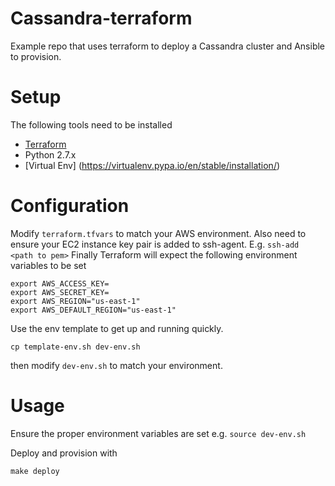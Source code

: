 # Cassandra-terraform

Example repo that uses terraform to deploy a Cassandra cluster and Ansible to provision.

# Setup

The following tools need to be installed

- [Terraform](https://www.terraform.io/)
- Python 2.7.x
- [Virtual Env] (https://virtualenv.pypa.io/en/stable/installation/)


# Configuration

Modify `terraform.tfvars` to match your AWS environment.
Also need to ensure your EC2 instance key pair is added to ssh-agent. E.g. `ssh-add <path to pem>`
Finally Terraform will expect the following environment variables to be set

```
export AWS_ACCESS_KEY=
export AWS_SECRET_KEY=
export AWS_REGION="us-east-1"
export AWS_DEFAULT_REGION="us-east-1"
```

Use the env template to get up and running quickly.
```
cp template-env.sh dev-env.sh
```
then modify `dev-env.sh` to match your environment.

# Usage

Ensure the proper environment variables are set e.g. `source dev-env.sh`

Deploy and provision with

`make deploy`

